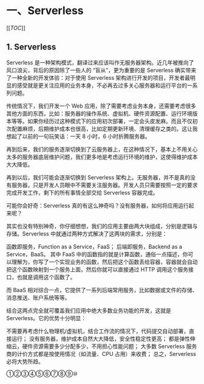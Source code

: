 # 一、Serverless

[[_TOC_]]

## 1. Serverless

Serverless 是一种架构模式，翻译过来应该叫作无服务器架构。近几年被推向了风口浪尖，背后的原因除了一些人的 “盲从”，更为重要的是 Serverless 确实带来了一种全新的开发体验：对于使用 Serverless 架构进行开发的项目，开发者最明显的感受就是更关注应用的业务本身，不必再去过多关心服务器和运行平台的一系列问题。

传统情况下，我们开发一个 Web 应用，除了需要考虑业务本身，还需要考虑很多其他方面的东西，比如：服务器的操作系统、虚拟机、硬件资源配置、运行环境版本等等。如果你经历过这种模式下的应用初次部署，一定会头皮发麻。而且不仅初次配置麻烦，后期维护成本也很高，比如定期更新环境、清理缓存之类的。这让我想起了以前的一句玩笑话：一天 8 小时，6 小时折腾服务器。

再到后来，我们的服务逐渐切换到了云服务器上，在这种情况下，基本上不用关心太多的服务器底层维护问题，我们更多地是考虑运行环境的维护，这使得维护成本大大降低。

再到以后，我们可能会逐渐切换到 Serverless 架构上。无服务器，并不是真的没有服务器，只是开发人员眼中不需要关注服务器。开发人员只需要按照一定的要求完成开发工作，剩下的所有事情全部交给 Serverless 容器完成。

可能你会好奇：Serverless 真的有这么神奇吗？没有服务器，如何将应用运行起来呢？

其实也没有特别神奇，你仔细想想，我们的应用主要由两大块组成，分别是逻辑与存储。Serverless 中就通过两种方式解决了这两块的需求，分别是：

函数即服务，Function as a Service，FaaS；
后端即服务，Backend as a Service，BaaS。
其中 FaaS 中的函数指的就是计算函数，通俗一点描述，你可以理解为，你写了一个实现业务的函数，然后把这个函数丢给容器，容器就会自动把这个函数映射到一个服务上面，然后你就可以直接通过 HTTP 调用这个服务接口，也就是调用这个函数了。

而 BaaS 相对综合一点，它提供了一系列后端常用服务，比如数据或文件的存储、消息推送、账户系统等等。

结合这两点完全就可覆盖我们应用中绝大多数业务功能的开发，这就是 Serverless。它的优势十分明显：

不需要再考虑什么物理机/虚拟机，结合工作流的情况下，代码提交自动部署，直接运行；
没有服务器，维护成本自然大大降低，安全性稳定性更高；
都是弹性伸缩云，硬件资源需要多少分配多少，不用担心性能问题；
大多数 Serverless 服务商的计价方式都是按使用情况（如流量、CPU 占用）来收费；
总之，Serverless 必将大势所趋。

①②③④⑤⑥⑦⑧⑨⑩
